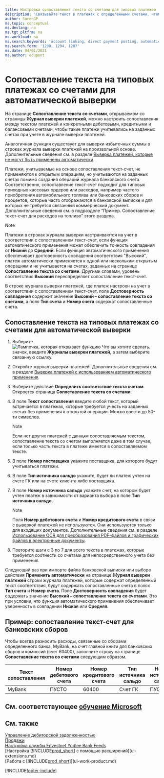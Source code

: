 ```yaml
---
title: Настройка сопоставления текста со счетами для типовых платежей
description: 'Связывайте текст в платежах с определенными счетами, чтобы платежи учитывались на счетах при учете журнала выверки платежей.'
author: SorenGP
ms.topic: conceptual
ms.devlang: na
ms.tgt_pltfrm: na
ms.workload: na
ms.search.keywords: 'account linking, direct payment posting, automatic payment processing, reconcile payment, recurring expense, recurring cash receipt'
ms.search.form: '1290, 1294, 1287'
ms.date: 04/01/2021
ms.author: edupont
---
```

# <a name="map-text-on-recurring-payments-to-accounts-for-automatic-reconciliation"></a>Сопоставление текста на типовых платежах со счетами для автоматической выверки

На странице **Сопоставление текста со счетами**, открываемом со страницы **Журнал выверки платежей**, можно настроить сопоставления между текстом платежей и конкретными дебетовыми, кредитными и балансовыми счетами, чтобы такие платежи учитывались на заданных счетах при учете в журнале выверки платежей.

Аналогичная функция существует для выверки избыточных суммы в строках журнала выверки платежей на произвольной основе. Дополнительные сведения см. в разделе [Выверка платежей, которые не могут быть применены автоматически](receivables-how-reconcile-payments-cannot-apply-auto.md).

Платежи, учитываемые на основе сопоставления текст-счет, не применяются к открытым операциям, но учитываются на заданных счетах помимо создания операций журнала банковского счета. Соответственно, сопоставление текст-счет подходит для типовых приходных кассовых ордеров или расходов, например частого приобретения автомобильного топлива или банковских сборов и процентов, которые часто отображаются в банковской выписке и для которых не требуется связанный коммерческий документ. Дополнительные сведения см. в подразделе “Пример. Сопоставление текст-счет для расходов на топливо” этого раздела.

> [!NOTE]  
>   Платежи в строках журнала выверки настраиваются на учет в соответствии с сопоставлением текст-счет, если функция автоматического применения может обеспечить точность совпадения от **Низкий** до **Средний**. Если функция автоматического применения обеспечивает достоверность совпадения соответствия "Высокий", платеж автоматически применяется к одной или нескольким открытым операциям и не учитывается на счетах, заданных на странице **Сопоставление текста со счетами**. Другими словами, уровень соответствия **Высокий** переопределяет сопоставление текст-счет.

В строке журнала выверки платежей, где платеж настроен на учет в соответствии с сопоставлением текст-счет, поле **Достоверность совпадения** содержит значение **Высокий – сопоставление текста со счетами**, а поля **Тип счета** и **Номер счета** содержат сопоставленные счета.

## <a name="to-map-text-on-recurring-payments-to-accounts-for-automatic-reconciliation"></a>Сопоставление текста на типовых платежах со счетами для автоматической выверки

1. Выберите ![Лампочка, которая открывает функцию Что вы хотите сделать.](media/ui-search/search_small.png "Что вы хотите сделать") значок, введите **Журналы выверки платежей**, а затем выберите связанную ссылку.
2. Откройте журнал выверки платежей. Дополнительные сведения см. в разделе [Выверка платежей с использованием автоматического применения](receivables-how-reconcile-payments-auto-application.md).
3. Выберите действие **Определить соответствие текста счетам**. Откроется страница **Сопоставление текста со счетами**.
4. В поле **Текст сопоставления** введите любой текст, который встречается в платежах, которые требуется учесть на заданных счетах без применения к открытой операции. Можно ввести до 50-ти символов.

    > [!NOTE]  
    >   Если нет других платежей с данным сопоставляемым текстом, сопоставление текста со счетом выполняется даже в том случае, если только часть текста в платеже имеется в сопоставляемом тексте.
5. В поле **Номер поставщика** укажите поставщика, для которого будут учитываться платежи.
6. В поле **Тип источника сальдо** укажите, будет ли платеж учтен на счете ГК или на счете клиента либо поставщика.
7. В поле **Номер источника сальдо** укажите счет, на котором будет учтен платеж в зависимости от варианта выбора в поле **Тип источника сальдо**.

    > [!NOTE]
    > Поля **Номер дебетового счета** и **Номер кредитового счета** в связи с выверкой платежей не используются. Они используются только для входящих документов. Дополнительные сведения см. в разделе [Использование OCR для преобразования PDF-файлов и графических файлов в электронные документы](across-how-use-ocr-pdf-images-files.md).

8. Повторите шаги с 3 по 7 для всего текста в платежах, которые требуется соотнести со счетами для непосредственного учета без применения.

Следующий раз при импорте файла банковской выписки или выборе действия **Применить автоматически** на странице **Журнал выверки платежей** строки журнала платежей, которые содержат определенный текст соответствия, будут содержать сопоставленные счета в полях **Тип счета** и **Номер счета**. Поле **Достоверность совпадения** будет содержать значение **Высокий – сопоставление текста со счетами**. Это при условии, что функция автоматического применения обеспечивает уверенность в совпадении **Низкая** или **Средняя**.

## <a name="example-text-to-account-mapping-for-bank-fees"></a>Пример: сопоставление текст-счет для банковских сборов

Чтобы всегда разносить расходы, связанные со сборами определенного банка, MyBank, на счет главной книги для банковских сборов и комиссий (счет 60400), заполните строку на странице **Сопоставление текста со счетами** следующим образом.

| Текст сопоставления | Номер дебетового счета | Номер кредитового счета | Тип источника сальдо | Номер источника сальдо |
| --- | --- | --- | --- | --- |
| MyBank |ПУСТО |60400|Счет ГК |ПУСТО |

## <a name="see-related-microsoft-training"></a>См. соответствующее [обучение Microsoft](/training/modules/use-journals-dynamics-365-business-central/)

## <a name="see-also"></a>См. также

[Управление дебиторской задолженностью](receivables-manage-receivables.md)  
[Продажи](sales-manage-sales.md)  
[Настройка службы Envestnet Yodlee Bank Feeds](bank-how-setup-bank-statement-service.md)  
[Настройка [!INCLUDE[prod_short](includes/prod_short.md)] с помощью расширений](ui-extensions.md)  
[Работа с [!INCLUDE[prod_short](includes/prod_short.md)]](ui-work-product.md)


[!INCLUDE[footer-include](includes/footer-banner.md)]
